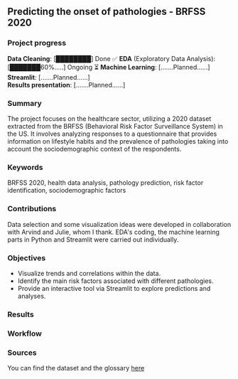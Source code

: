 ## Predicting the onset of pathologies - BRFSS 2020

### Project progress

**Data Cleaning**: [████████]  Done ✅
**EDA** (Exploratory Data Analysis): [███████60%.....] Ongoing ⏳
**Machine Learning**: [.......Planned......]   
**Streamlit**: [.......Planned......]  
**Results presentation**: [.......Planned......]

### Summary
The project focuses on the healthcare sector, utilizing a 2020 dataset extracted from the BRFSS (Behavioral Risk Factor Surveillance System) in the US. It involves analyzing responses to a questionnaire that provides information on lifestyle habits and the prevalence of pathologies taking into account the sociodemographic context of the respondents.

### Keywords
BRFSS 2020, health data analysis, pathology prediction, risk factor identification, sociodemographic factors

### Contributions
Data selection and some visualization ideas were developed in collaboration with Arvind and Julie, whom I thank. EDA's coding, the machine learning parts in Python and Streamlit were carried out individually.

### Objectives
- Visualize trends and correlations within the data.
- Identify the main risk factors associated with different pathologies.
- Provide an interactive tool via Streamlit to explore predictions and analyses.

### Results

### Workflow

### Sources
You can find the dataset and the glossary [here](https://www.cdc.gov/brfss/annual_data/annual_2020.html)